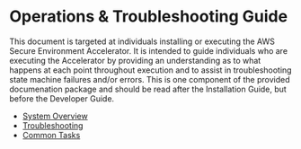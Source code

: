 # Operations & Troubleshooting Guide

This document is targeted at individuals installing or executing the AWS Secure Environment Accelerator. It is intended to guide individuals who are executing the Accelerator by providing an understanding as to what happens at each point throughout execution and to assist in troubleshooting state machine failures and/or errors. This is one component of the provided documenation package and should be read after the Installation Guide, but before the Developer Guide.

-   [System Overview](system-overview.md)
-   [Troubleshooting](troubleshooting.md)
-   [Common Tasks](common-tasks.md)
